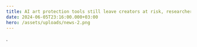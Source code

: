 ```yaml
---
title: AI art protection tools still leave creators at risk, researchers say 2
date: 2024-06-05T23:16:00.000+03:00
hero: /assets/uploads/news-2.png
---
```

.
